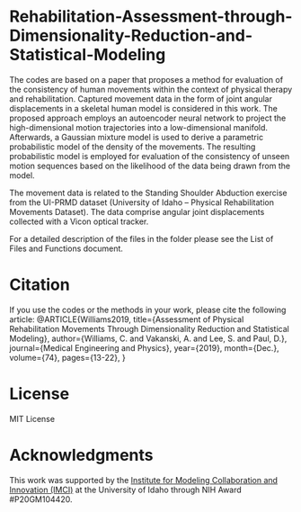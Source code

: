 # Rehabilitation-Assessment-through-Dimensionality-Reduction-and-Statistical-Modeling
The codes are based on a paper that proposes a method for evaluation of the consistency of human movements within the context of physical therapy and rehabilitation. Captured movement data in the form of joint angular displacements in a skeletal human model is considered in this work. The proposed approach employs an autoencoder neural network to project the high-dimensional motion trajectories into a low-dimensional manifold. Afterwards, a Gaussian mixture model is used to derive a parametric probabilistic model of the density of the movements. The resulting probabilistic model is employed for evaluation of the consistency of unseen motion sequences based on the likelihood of the data being drawn from the model.

The movement data is related to the Standing Shoulder Abduction exercise from the UI-PRMD dataset (University of Idaho – Physical Rehabilitation Movements Dataset). The data comprise angular joint displacements collected with a Vicon optical tracker.

For a detailed description of the files in the folder please see the List of Files and Functions document.

# Citation
If you use the codes or the methods in your work, please cite the following article:
    @ARTICLE{Williams2019,
    title={Assessment of Physical Rehabilitation Movements Through Dimensionality Reduction and Statistical Modeling},
    author={Williams, C. and Vakanski, A. and Lee, S. and Paul, D.},
    journal={Medical Engineering and Physics}, 
    year={2019},
    month={Dec.},
    volume={74},
    pages={13-22},
    }

# License
MIT License

# Acknowledgments
This work was supported by the <a href="https://imci.uidaho.edu/get-involved/about-cmci/">Institute for Modeling Collaboration and Innovation (IMCI)</a> at the University of Idaho through NIH Award #P20GM104420.
